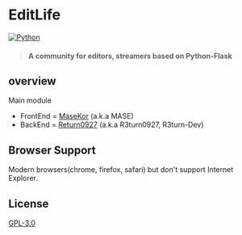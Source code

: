 # EditLife


[![Python](https://img.shields.io/badge/python-3.6.5-blue.svg?style=flat-square)](https://www.python.org/downloads/release/python-365/)

> #### A community for editors, streamers based on Python-Flask

## overview

Main module

+ FrontEnd = [MaseKor](https://github.com/MaseKor) (a.k.a MASE)
+ BackEnd = [Return0927](https://github.com/return0927) (a.k.a R3turn0927, R3turn-Dev)

## Browser Support
Modern browsers(chrome, firefox, safari) but don't support Internet Explorer.

## License
[GPL-3.0](https://opensource.org/licenses/gpl-2.0.php)

